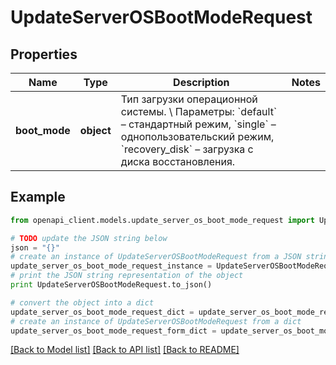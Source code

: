 # UpdateServerOSBootModeRequest


## Properties
Name | Type | Description | Notes
------------ | ------------- | ------------- | -------------
**boot_mode** | **object** | Тип загрузки операционной системы. \\  Параметры: &#x60;default&#x60; – стандартный режим, &#x60;single&#x60; – однопользовательский режим, &#x60;recovery_disk&#x60; – загрузка с диска восстановления. | 

## Example

```python
from openapi_client.models.update_server_os_boot_mode_request import UpdateServerOSBootModeRequest

# TODO update the JSON string below
json = "{}"
# create an instance of UpdateServerOSBootModeRequest from a JSON string
update_server_os_boot_mode_request_instance = UpdateServerOSBootModeRequest.from_json(json)
# print the JSON string representation of the object
print UpdateServerOSBootModeRequest.to_json()

# convert the object into a dict
update_server_os_boot_mode_request_dict = update_server_os_boot_mode_request_instance.to_dict()
# create an instance of UpdateServerOSBootModeRequest from a dict
update_server_os_boot_mode_request_form_dict = update_server_os_boot_mode_request.from_dict(update_server_os_boot_mode_request_dict)
```
[[Back to Model list]](../README.md#documentation-for-models) [[Back to API list]](../README.md#documentation-for-api-endpoints) [[Back to README]](../README.md)


